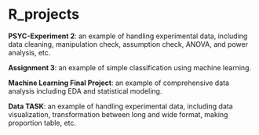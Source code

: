 # R_projects


**PSYC-Experiment 2**: an example of handling experimental data, including data cleaning, manipulation check, assumption check, ANOVA, and power analysis, etc.


**Assignment 3**: an example of simple classification using machine learning.


**Machine Learning Final Project**: an example of comprehensive data analysis including EDA and statistical modeling.

**Data TASK**: an example of handling experimental data, including data visualization, transformation between long and wide format, making proportion table, etc.
